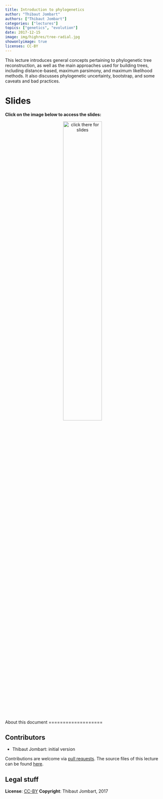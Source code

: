 ```yaml
---
title: Introduction to phylogenetics
author: "Thibaut Jombart"
authors: ["Thibaut Jombart"]
categories: ["lectures"]
topics: ["genetics", "evolution"]
date: 2017-12-15
image: img/highres/tree-radial.jpg
showonlyimage: true
licenses: CC-BY
---
```


This lecture introduces general concepts pertaining to phylogenetic tree
reconstruction, as well as the main approaches used for building trees,
including distance-based, maximum parsimony, and maximum likelihood
methods. It also discusses phylogenetic uncertainty, bootstrap, and some
caveats and bad practices.

Slides
======

**Click on the image below to access the slides:**

<center>
<a href="../../slides/lecture-phylogenetics/lecture-phylogenetics.pdf"><img class="gateway" src="../../img/highres/tree-radial.jpg" width="50%" alt="click there for slides" align="middle"></a>
</center>
About this document
===================

Contributors
------------

-   Thibaut Jombart: initial version

Contributions are welcome via [pull
requests](https://github.com/reconhub/learn/pulls). The source files of
this lecture can be found
[here](https://github.com/thibautjombart/lecture-phylogenetics/).

Legal stuff
-----------

**License**: [CC-BY](https://creativecommons.org/licenses/by/3.0/)
**Copyright**: Thibaut Jombart, 2017

